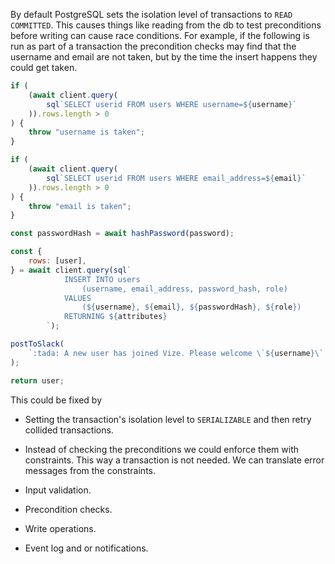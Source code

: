 By default PostgreSQL sets the isolation level of transactions to
`READ COMMITTED`. This causes things like reading from the db to test
preconditions before writing can cause race conditions. For example, if the
following is run as part of a transaction the precondition checks may find that
the username and email are not taken, but by the time the insert happens they
could get taken.

```js
if (
    (await client.query(
        sql`SELECT userid FROM users WHERE username=${username}`
    )).rows.length > 0
) {
    throw "username is taken";
}

if (
    (await client.query(
        sql`SELECT userid FROM users WHERE email_address=${email}`
    )).rows.length > 0
) {
    throw "email is taken";
}

const passwordHash = await hashPassword(password);

const {
    rows: [user],
} = await client.query(sql`
			INSERT INTO users 
				(username, email_address, password_hash, role) 
			VALUES 
				(${username}, ${email}, ${passwordHash}, ${role}) 
			RETURNING ${attributes}
		`);

postToSlack(
    `:tada: A new user has joined Vize. Please welcome \`${username}\`.`
);

return user;
```

This could be fixed by

-   Setting the transaction's isolation level to `SERIALIZABLE` and then retry
    collided transactions.
-   Instead of checking the preconditions we could enforce them with
    constraints. This way a transaction is not needed. We can translate error
    messages from the constraints.

-   Input validation.
-   Precondition checks.
-   Write operations.
-   Event log and or notifications.
